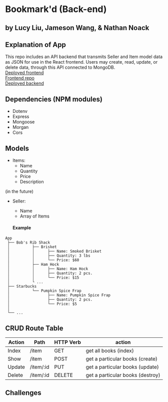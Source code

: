 # Bookmark'd (Back-end)
## by Lucy Liu, Jameson Wang, & Nathan Noack

## Explanation of App
This repo includes an API backend that transmits Seller and Item model data as JSON for use in the React frontend. Users may create, read, update, or delete data, through this API connected to MongoDB.\
[Deployed frontend](https://unwasted.netlify.app/)\
[Frontend repo](https://github.com/underdoggum/seir_penguin_project_3_frontend)\
[Deployed backend](https://unwasted-penguins.herokuapp.com/)

## Dependencies (NPM modules)
- Dotenv
- Express
- Mongoose
- Morgan
- Cors

## Models
- Items:
  - Name
  - Quantity
  - Price
  - Description

(in the future)
- Seller:
  - Name
  - Array of Items

  #### Example
```
App
 ├── Bob's Rib Shack
 │          ├── Brisket
 │          │      ├── Name: Smoked Brisket
 │          │      ├── Quantity: 3 lbs
 │          │      └── Price: $60
 │          ├── Ham Hock
 │          │      ├── Name: Ham Hock
 │          │      ├── Quantity: 2 pcs.
 │          │      └── Price: $15
 │          └ ...
 ├── Starbucks
 │          └── Pumpkin Spice Frap
 │                 ├── Name: Pumpkin Spice Frap
 │                 ├── Quantity: 2 pcs.
 │                 └── Price: $5
 │
 └── ...
```

## CRUD Route Table
| Action | Path      | HTTP Verb | action |
|--------|-----------|-----------|----------------------------------|
| Index  | /item     | GET       | get all books (index)|
| Show   | /item     | POST      | get a particular books (create)|
| Update | /item/:id | PUT       | get a particular books (update)|
| Delete | /item/:id | DELETE    | get a particular books (destroy)|

## Challenges
